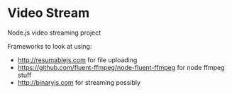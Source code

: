 # Video Stream
Node.js video streaming project

Frameworks to look at using: 
 - http://resumablejs.com for file uploading
 - https://github.com/fluent-ffmpeg/node-fluent-ffmpeg for node ffmpeg stuff
 - http://binaryjs.com for streaming possibly
